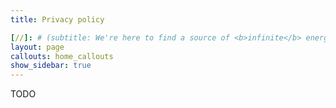 ```yaml
---
title: Privacy policy

[//]: # (subtitle: We're here to find a source of <b>infinite</b> energy, and share it safely with everyone)
layout: page
callouts: home_callouts
show_sidebar: true
---
```

TODO
